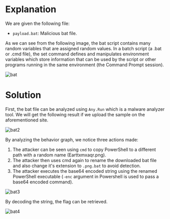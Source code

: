 # Explanation
We are given the following file:
* `payload.bat`: Malicious bat file.

As we can see from the following image, the bat script contains many random variables that are assigned random values. In a batch script (a .bat or .cmd file), the set command defines and manipulates environment variables which store information that can be used by the script or other programs running in the same environment (the Command Prompt session).

![bat](https://github.com/warlocksmurf/HTB-writeups/assets/121353711/0fd21a7a-8f4c-46c9-a985-1570a57f694c)

# Solution

First, the bat file can be analyzed using `Any.Run` which is a malware analyzer tool.
We will get the following result if we upload the sample on the aforementioned site.

![bat2](https://github.com/warlocksmurf/HTB-writeups/assets/121353711/0e1c32ed-4f98-4d8b-8f06-350efa1761e3)

By analyzing the behavior graph, we notice three actions made:
1. The attacker can be seen using `cmd` to copy PowerShell to a different path with a random name (Earttxmxaqr.png). 
1. The attacker then uses cmd again to rename the downloaded bat file and also change it's extension to `.png.bat` to avoid detection.
1. The attacker executes the base64 encoded string using the renamed PowerShell executable (`-enc` argument in Powershell is used to pass a base64 encoded command).

![bat3](https://github.com/warlocksmurf/HTB-writeups/assets/121353711/66bc25ac-e13b-427b-917c-b51767202b0b)

By decoding the string, the flag can be retrieved.

![bat4](https://github.com/warlocksmurf/HTB-writeups/assets/121353711/ff75d596-8d18-4edc-ad2d-925625bd205d)
